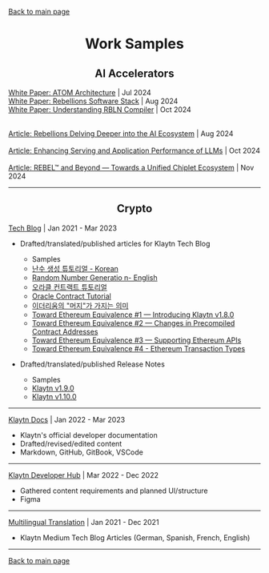 [Back to main page](./../README.md)

<h1 align="center">Work Samples</h1>

<h2 align="center">AI Accelerators</h2>

[White Paper: ATOM Architecture](https://rebellions.ai/wp-content/uploads/2024/07/ATOMgenAI_white-paper.pdf) | Jul 2024 <br>
[White Paper: Rebellions Software Stack](https://rebellions.ai/wp-content/uploads/2024/08/WhitePaper_Issue2_ATOM_SoftwareStack.pdf) | Aug 2024 <br>
[White Paper: Understanding RBLN Compiler](https://rebellions.ai/wp-content/uploads/2024/09/WhitePaper_Issue3_UnderstandingRBLNCompiler-3.pdf) | Oct 2024 <br><br>

[Article: Rebellions Delving Deeper into the AI Ecosystem](https://rebellions.ai/rebellions-delving-deeper-into-the-ai-ecosystem/) | Aug 2024 <br><br>
[Article: Enhancing Serving and Application Performance of LLMs](https://rebellions.ai/enhancing-serving-and-application-performance-of-llms/) | Oct 2024
<br><br>
[Article: REBEL™ and Beyond — Towards a Unified Chiplet Ecosystem](https://rebellions.ai/rebel-and-beyond-towards-a-unified-chiplet-ecosystem/) | Nov 2024

---

<h2 align="center">Crypto</h2>

[Tech Blog](https://klaytn-tech.medium.com/) | Jan 2021 - Mar 2023
* Drafted/translated/published articles for Klaytn Tech Blog
    * Samples
    - [난수 생성 튜토리얼 - Korean](https://klaytn-tech.medium.com/klaytn%EC%97%90%EC%84%9C-witnet%EC%9C%BC%EB%A1%9C-%EB%82%9C%EC%88%98-%EC%83%9D%EC%84%B1%ED%95%98%EA%B8%B0-6e6b10472ea1)
    - [Random Number Generatio n- English](https://medium.com/klaytn/random-number-generation-on-klaytn-with-witnet-ae136dad0562)
    - [오라클 컨트랙트 튜토리얼](https://medium.com/klaytn-kr/klaytn%EC%97%90%EC%84%9C-%EC%98%A4%EB%9D%BC%ED%81%B4-%EC%BB%A8%ED%8A%B8%EB%9E%99%ED%8A%B8-%EC%82%AC%EC%9A%A9%ED%95%98%EA%B8%B0-1e22de12516c)
    - [Oracle Contract Tutorial](https://klaytn.medium.com/using-an-oracle-contract-on-klaytn-7ad3a92c811a)
    - [이더리움의 "머지"가 가지는 의미](https://medium.com/klaytn-kr/%EC%9D%B4%EB%8D%94%EB%A6%AC%EC%9B%80%EC%9D%98-%EB%A8%B8%EC%A7%80-%EA%B0%80-%ED%81%B4%EB%A0%88%EC%9D%B4%ED%8A%BC%EC%97%90-%EA%B0%80%EC%A7%80%EB%8A%94-%EC%9D%98%EB%AF%B8-da5ff10b3c50)
    - [Toward Ethereum Equivalence #1 — Introducing Klaytn v1.8.0](https://medium.com/klaytn/toward-ethereum-equivalence-1-introducing-klaytn-v1-8-0-971911be7ff9)
    - [Toward Ethereum Equivalence #2 — Changes in Precompiled Contract Addresses](https://medium.com/klaytn/toward-ethereum-equivalence-2-changes-in-precompiled-contract-addresses-a314d9db2927)
    - [Toward Ethereum Equivalence #3 — Supporting Ethereum APIs](https://medium.com/klaytn/toward-ethereum-equivalence-3-supporting-ethereum-apis-ab16f66008)
    - [Toward Ethereum Equivalence #4 - Ethereum Transaction Types](https://medium.com/klaytn/toward-ethereum-equivalence-4-ethereum-transaction-types-a5aefb18e5bf)

* Drafted/translated/published Release Notes
    * Samples
    - [Klaytn v1.9.0](https://medium.com/klaytn-kr/klaytn-v1-9-0-release-notes-6b4e1f49107e)
    - [Klaytn v1.10.0](https://medium.com/klaytn-kr/klaytn-v1-10-0-%EB%A6%B4%EB%A6%AC%EC%A6%88-%EB%85%B8%ED%8A%B8-e88f5fd28e78)

---

[Klaytn Docs](https://github.com/klaytn/klaytn-docs) | Jan 2022 - Mar 2023
* Klaytn's official developer documentation
* Drafted/revised/edited content
* Markdown, GitHub, GitBook, VSCode

---

[Klaytn Developer Hub](https://developer.klaytn.foundation/) | Mar 2022 - Dec 2022
* Gathered content requirements and planned UI/structure
* Figma

---

[Multilingual Translation](https://klaytn-tech.medium.com/tech-blog-table-of-contents-d707a4ebe6d5) | Jan 2021 - Dec 2021
* Klaytn Medium Tech Blog Articles (German, Spanish, French, English)

---

[Back to main page](./../README.md)
